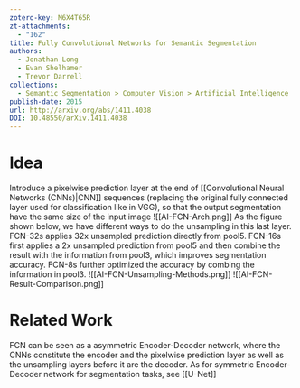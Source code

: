 ```yaml
---
zotero-key: M6X4T65R
zt-attachments:
  - "162"
title: Fully Convolutional Networks for Semantic Segmentation
authors:
  - Jonathan Long
  - Evan Shelhamer
  - Trevor Darrell
collections:
  - Semantic Segmentation > Computer Vision > Artificial Intelligence
publish-date: 2015
url: http://arxiv.org/abs/1411.4038
DOI: 10.48550/arXiv.1411.4038
---
```

# Idea
Introduce a pixelwise prediction layer at the end of [[Convolutional Neural Networks (CNNs)|CNN]] sequences (replacing the original fully connected layer used for classification like in VGG), so that the output segmentation have the same size of the input image
![[AI-FCN-Arch.png]]
As the figure shown below, we have different ways to do the unsampling in this last layer. FCN-32s applies 32x unsampled prediction directly from pool5. FCN-16s first applies a 2x unsampled prediction from pool5 and then combine the result with the information from pool3, which improves segmentation accuracy. FCN-8s further optimized the accuracy by combing the information in pool3.
![[AI-FCN-Unsampling-Methods.png]]
![[AI-FCN-Result-Comparison.png]]
# Related Work
FCN can be seen as a asymmetric Encoder-Decoder network, where the CNNs constitute the encoder and the pixelwise prediction layer as well as the unsampling layers before it are the decoder. As for symmetric Encoder-Decoder network for segmentation tasks, see [[U-Net]]